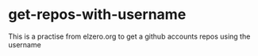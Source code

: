 # get-repos-with-username
This is a practise  from elzero.org to get a github accounts repos using the username
